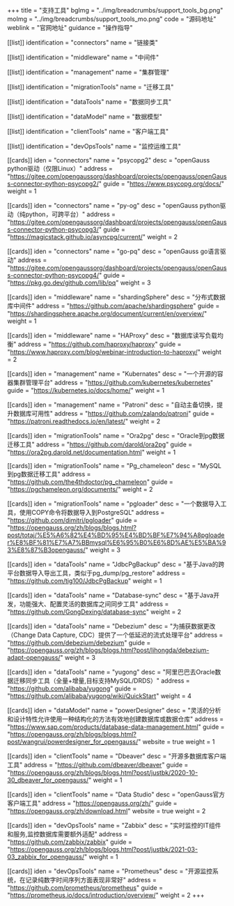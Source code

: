 +++
title = "支持工具"
bgImg = "../img/breadcrumbs/support_tools_bg.png"
moImg = "../img/breadcrumbs/support_tools_mo.png"
code = "源码地址"
weblink = "官网地址"
guidance = "操作指导"

[[list]]
identification = "connectors"
name = "链接类"

[[list]]
identification = "middleware"
name = "中间件"

[[list]]
identification = "management"
name = "集群管理"

[[list]]
identification = "migrationTools"
name = "迁移工具"

[[list]]
identification = "dataTools"
name = "数据同步工具"

[[list]]
identification = "dataModel"
name = "数据模型"

[[list]]
identification = "clientTools"
name = "客户端工具"

[[list]]
identification = "devOpsTools"
name = "监控运维工具"

[[cards]]
iden = "connectors"
name = "psycopg2"
desc = "openGauss python驱动（仅限Linux）"
address = "https://gitee.com/opengaussorg/dashboard/projects/opengauss/openGauss-connector-python-psycopg2/"
guide = "https://www.psycopg.org/docs/"
weight = 1

[[cards]]
iden = "connectors"
name = "py-og"
desc = "openGauss python驱动（纯python，可跨平台）"
address = "https://gitee.com/opengaussorg/dashboard/projects/opengauss/openGauss-connector-python-psycopg3/"
guide = "https://magicstack.github.io/asyncpg/current/"
weight = 2

[[cards]]
iden = "connectors"
name = "go-pq"
desc = "openGauss go语言驱动"
address = "https://gitee.com/opengaussorg/dashboard/projects/opengauss/openGauss-connector-python-psycopg4/"
guide = "https://pkg.go.dev/github.com/lib/pq"
weight = 3

[[cards]]
iden = "middleware"
name = "shardingSphere"
desc = "分布式数据库中间件"
address = "https://github.com/apache/shardingsphere"
guide = "https://shardingsphere.apache.org/document/current/en/overview/"
weight = 1

[[cards]]
iden = "middleware"
name = "HAProxy"
desc = "数据库读写负载均衡"
address = "https://github.com/haproxy/haproxy"
guide = "https://www.haproxy.com/blog/webinar-introduction-to-haproxy/"
weight = 2


[[cards]]
iden = "management"
name = "Kubernates"
desc = "一个开源的容器集群管理平台"
address = "https://github.com/kubernetes/kubernetes"
guide = "https://kubernetes.io/docs/home/"
weight = 1

[[cards]]
iden = "management"
name = "Patroni"
desc = "自动主备切换，提升数据库可用性"
address = "https://github.com/zalando/patroni"
guide = "https://patroni.readthedocs.io/en/latest/"
weight = 2


[[cards]]
iden = "migrationTools"
name = "Ora2pg"
desc = "Oracle到pg数据迁移工具"
address = "https://github.com/darold/ora2pg"
guide = "https://ora2pg.darold.net/documentation.html"
weight = 1

[[cards]]
iden = "migrationTools"
name = "Pg_chameleon"
desc = "MySQL到pg数据迁移工具"
address = "https://github.com/the4thdoctor/pg_chameleon"
guide = "https://pgchameleon.org/documents/"
weight = 2

[[cards]]
iden = "migrationTools"
name = "pgloader"
desc = "一个数据导入工具，使用COPY命令将数据导入到PostgreSQL"
address = "https://github.com/dimitri/pgloader"
guide = "https://opengauss.org/zh/blogs/blogs.html?post/totaj/%E5%A6%82%E4%BD%95%E4%BD%BF%E7%94%A8pgloader%E8%BF%81%E7%A7%BBmysql%E6%95%B0%E6%8D%AE%E5%BA%93%E8%87%B3opengauss/"
weight = 3

[[cards]]
iden = "dataTools"
name = "JdbcPgBackup"
desc = "基于Java的跨平台数据导入导出工具，类似于pg_dump/pg_restore"
address = "https://github.com/tig100/JdbcPgBackup"
weight = 1

[[cards]]
iden = "dataTools"
name = "Database-sync"
desc = "基于Java开发，功能强大、配置灵活的数据库之间同步工具"
address = "https://github.com/GongDexing/database-sync"
weight = 2

[[cards]]
iden = "dataTools"
name = "Debezium"
desc = "为捕获数据更改（Change Data Capture, CDC）提供了一个低延迟的流式处理平台"
address = "https://github.com/debezium/debezium"
guide = "https://opengauss.org/zh/blogs/blogs.html?post/lihongda/debezium-adapt-opengauss/"
weight = 3

[[cards]]
iden = "dataTools"
name = "yugong"
desc = "阿里巴巴去Oracle数据迁移同步工具（全量+增量,目标支持MySQL/DRDS）"
address = "https://github.com/alibaba/yugong"
guide = "https://github.com/alibaba/yugong/wiki/QuickStart"
weight = 4

[[cards]]
iden = "dataModel"
name = "powerDesigner"
desc = "灵活的分析和设计特性允许使用一种结构化的方法有效地创建数据库或数据仓库"
address = "https://www.sap.com/products/database-data-management.html"
guide = "https://opengauss.org/zh/blogs/blogs.html?post/wangrui/powerdesigner_for_opengauss/"
website = true
weight = 1

[[cards]]
iden = "clientTools"
name = "Dbeaver"
desc = "开源多数据库客户端工具"
address = "https://github.com/dbeaver/dbeaver"
guide = "https://opengauss.org/zh/blogs/blogs.html?post/justbk/2020-10-30_dbeaver_for_opengauss/"
weight = 1

[[cards]]
iden = "clientTools"
name = "Data Studio"
desc = "openGauss官方客户端工具"
address = "https://opengauss.org/zh/"
guide = "https://opengauss.org/zh/download.html"
website = true
weight = 2

[[cards]]
iden = "devOpsTools"
name = "Zabbix"
desc = "实时监控的IT组件和服务,监控数据库需要额外适配"
address = "https://github.com/zabbix/zabbix"
guide = "https://opengauss.org/zh/blogs/blogs.html?post/justbk/2021-03-03_zabbix_for_opengauss/"
weight = 1

[[cards]]
iden = "devOpsTools"
name = "Prometheus"
desc = "开源监控系统，在记录纯数字时间序列方面表现非常好"
address = "https://github.com/prometheus/prometheus"
guide = "https://prometheus.io/docs/introduction/overview/"
weight = 2
+++